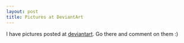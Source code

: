 ```yaml
---
layout: post
title: Pictures at DeviantArt
---
```


I have pictures posted at <a href="http://pljeska.deviantart.com/">deviantart</a>. Go there and comment on them :)
